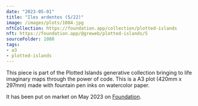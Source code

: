 ```yaml
---
date: "2023-05-01"
title: "Iles ardentes (5/22)"
image: /images/plots/1084.jpg
nftCollection: https://foundation.app/collection/plotted-islands
nft: https://foundation.app/@greweb/plotted-islands/5
sourceFolder: 1080
tags:
- a3
- plotted-islands
---
```


This piece is part of the Plotted Islands generative collection bringing to life imaginary maps through the power of code. This is a A3 plot (420mm x 297mm) made with fountain pen inks on watercolor paper.

It has been put on market on May 2023 on [Foundation](https://foundation.app/@greweb/plotted-islands/5).